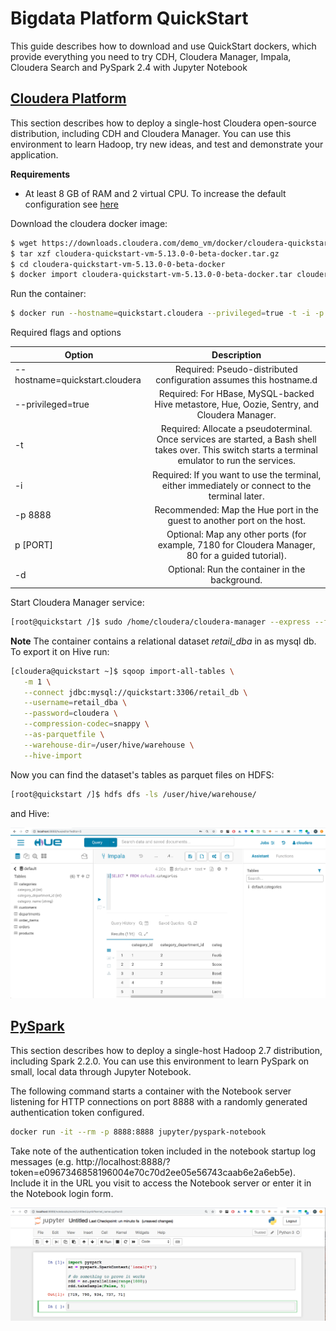 # Bigdata Platform QuickStart
This guide describes how to download and use QuickStart dockers, which provide everything you need to try CDH, Cloudera Manager, Impala, Cloudera Search and PySpark 2.4 with Jupyter Notebook

## [Cloudera Platform](https://www.cloudera.com/documentation/enterprise/5-13-x/topics/quickstart_docker_container.html)
This section describes how to deploy a single-host Cloudera open-source distribution, including CDH and Cloudera Manager. You can use this environment to learn Hadoop, try new ideas, and test and demonstrate your application.

**Requirements**
- At least 8 GB of RAM and 2 virtual CPU. To increase the default configuration see [here](https://docs.docker.com/docker-for-mac/#advanced)


Download the cloudera docker image:
```bash
$ wget https://downloads.cloudera.com/demo_vm/docker/cloudera-quickstart-vm-5.13.0-$ 0-beta-docker.tar.gz
$ tar xzf cloudera-quickstart-vm-5.13.0-0-beta-docker.tar.gz
$ cd cloudera-quickstart-vm-5.13.0-0-beta-docker
$ docker import cloudera-quickstart-vm-5.13.0-0-beta-docker.tar cloudera_513
```
Run the container:
```bash
$ docker run --hostname=quickstart.cloudera --privileged=true -t -i -p 8888:8888 -p 80:80 -p 7180:7180 cloudera_513 /usr/bin/docker-quickstart
```
Required flags and options

| Option   |      Description      | 
|----------|:-------------:|
| --hostname=quickstart.cloudera |  Required: Pseudo-distributed configuration assumes this hostname.d | 
|--privileged=true| Required: For HBase, MySQL-backed Hive metastore, Hue, Oozie, Sentry, and Cloudera Manager. | 
| -t| Required: Allocate a pseudoterminal. Once services are started, a Bash shell takes over. This switch starts a terminal emulator to run the services. | 
|-i| Required: If you want to use the terminal, either immediately or connect to the terminal later.|
|-p 8888| Recommended: Map the Hue port in the guest to another port on the host.|
|p [PORT]| Optional: Map any other ports (for example, 7180 for Cloudera Manager, 80 for a guided tutorial).|
|-d|Optional: Run the container in the background.|

Start Cloudera Manager service:
```bash
[root@quickstart /]$ sudo /home/cloudera/cloudera-manager --express --force
```

**Note**
The container contains a relational dataset *retail_dba* in as mysql db. To export it on Hive run:
 ```bash
[cloudera@quickstart ~]$ sqoop import-all-tables \
    -m 1 \
    --connect jdbc:mysql://quickstart:3306/retail_db \
    --username=retail_dba \
    --password=cloudera \
    --compression-codec=snappy \
    --as-parquetfile \
    --warehouse-dir=/user/hive/warehouse \
    --hive-import
```

Now you can find the dataset's tables as parquet files on HDFS:
```bash
[root@quickstart /]$ hdfs dfs -ls /user/hive/warehouse/
```

and Hive:

![alt text](https://github.com/fabiana001/bigdata_platform_quickstart/blob/master/imgs/example_hive.png)


## [PySpark](https://hub.docker.com/r/jupyter/pyspark-notebook/)
This section describes how to deploy a single-host Hadoop 2.7 distribution, including Spark 2.2.0. You can use this environment to learn PySpark on small, local data through Jupyter Notebook.

The following command starts a container with the Notebook server listening for HTTP connections on port 8888 with a randomly generated authentication token configured.

```bash
docker run -it --rm -p 8888:8888 jupyter/pyspark-notebook
```

Take note of the authentication token included in the notebook startup log messages (e.g. http://localhost:8888/?token=e0967346858196004e70c70d2ee05e56743caab6e2a6eb5e). Include it in the URL you visit to access the Notebook server or enter it in the Notebook login form.

![alt text](https://github.com/fabiana001/bigdata_platform_quickstart/blob/master/imgs/example_jupyter.png)
